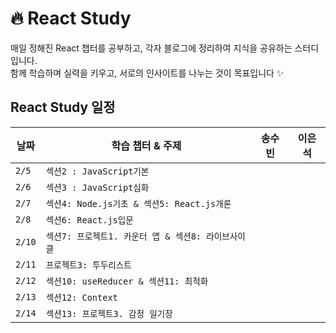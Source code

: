 # 🔥 React Study

매일 정해진 React 챕터를 공부하고, 각자 블로그에 정리하여 지식을 공유하는 스터디입니다. <br />
함께 학습하며 실력을 키우고, 서로의 인사이트를 나누는 것이 목표입니다 ✨

##  React Study 일정

| 날짜  | 학습 챕터 & 주제 | 송수빈 | 이은석 |
|-------|----------|-----|----------|
| `2/5`   | `섹션2 : JavaScript기본`     |||
| `2/6`   | `섹션3 : JavaScript심화`        |||
| `2/7`   |  `섹션4: Node.js기초 & 섹션5: React.js개론`      |||
| `2/8`   | `섹션6: React.js입문 `      |||
| `2/10`   | `섹션7: 프로젝트1. 카운터 앱 & 섹션8: 라이브사이클`       |||
| `2/11`  | `프로젝트3: 투두리스트`      |||
| `2/12`  | `섹션10: useReducer & 섹션11: 최적화`     |||
| `2/13`  | `섹션12: Context`     |||
| `2/14`  | `섹션13: 프로젝트3. 감정 일기장`      |||

